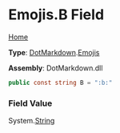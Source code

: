 # Emojis\.B Field

[Home](../../../README.md)

**Type**: [DotMarkdown](../../README.md)\.[Emojis](../README.md)

**Assembly**: DotMarkdown\.dll

```csharp
public const string B = ":b:"
```

### Field Value

System\.[String](https://docs.microsoft.com/en-us/dotnet/api/system.string)